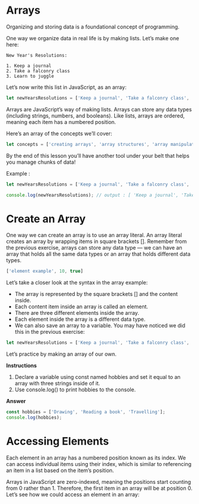 # Arrays
Organizing and storing data is a foundational concept of programming.

One way we organize data in real life is by making lists. Let’s make one here:
```
New Year's Resolutions:

1. Keep a journal 
2. Take a falconry class
3. Learn to juggle
```

Let’s now write this list in JavaScript, as an array:
```JavaScript
let newYearsResolutions = ['Keep a journal', 'Take a falconry class', 'Learn to juggle'];
```

Arrays are JavaScript’s way of making lists. Arrays can store any data types (including strings, numbers, and booleans). Like lists, arrays are ordered, meaning each item has a numbered position.

Here’s an array of the concepts we’ll cover:
```JavaScript
let concepts = ['creating arrays', 'array structures', 'array manipulation']
```

By the end of this lesson you’ll have another tool under your belt that helps you manage chunks of data!

Example :
```JavaScript
let newYearsResolutions = ['Keep a journal', 'Take a falconry class', 'Learn to juggle'];

console.log(newYearsResolutions); // output : [ 'Keep a journal', 'Take a falconry class', 'Learn to juggle' ]
```

# Create an Array
One way we can create an array is to use an array literal. An array literal creates an array by wrapping items in square brackets []. Remember from the previous exercise, arrays can store any data type — we can have an array that holds all the same data types or an array that holds different data types.

```JavaScript
['element example', 10, true]
```

Let’s take a closer look at the syntax in the array example:

- The array is represented by the square brackets [] and the content inside.
- Each content item inside an array is called an element.
- There are three different elements inside the array.
- Each element inside the array is a different data type.
- We can also save an array to a variable. You may have noticed we did this in the previous exercise:

```JavaScript
let newYearsResolutions = ['Keep a journal', 'Take a falconry class', 'Learn to juggle'];
```

Let’s practice by making an array of our own.

**Instructions**
1. Declare a variable using const named hobbies and set it equal to an array with three strings inside of it.
2. Use console.log() to print hobbies to the console.

**Answer**
```JavaScript
const hobbies = ['Drawing', 'Reading a book', 'Travelling'];
console.log(hobbies);
```

# Accessing Elements
Each element in an array has a numbered position known as its index. We can access individual items using their index, which is similar to referencing an item in a list based on the item’s position.

Arrays in JavaScript are zero-indexed, meaning the positions start counting from 0 rather than 1. Therefore, the first item in an array will be at position 0. Let’s see how we could access an element in an array:




